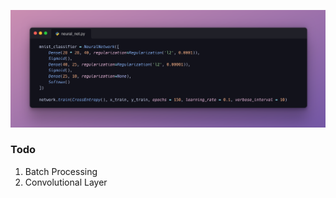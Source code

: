 !["This is how the model should look in code"](./Snap.png)

### Todo
1. Batch Processing
2. Convolutional Layer
